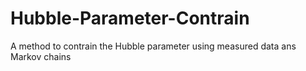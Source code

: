 # Hubble-Parameter-Contrain
A method to contrain the Hubble parameter using measured data ans Markov chains
